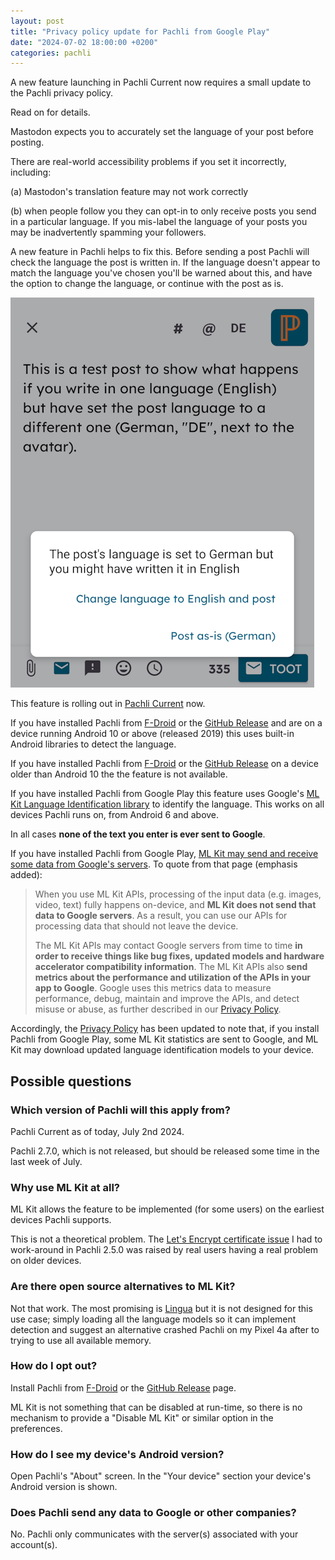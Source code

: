 ```yaml
---
layout: post
title: "Privacy policy update for Pachli from Google Play"
date: "2024-07-02 18:00:00 +0200"
categories: pachli
---
```

A new feature launching in Pachli Current now requires a small update to the Pachli privacy policy.

Read on for details.

<!--more-->

Mastodon expects you to accurately set the language of your post before posting.

There are real-world accessibility problems if you set it incorrectly, including:

(a) Mastodon's translation feature may not work correctly

(b) when people follow you they can opt-in to only receive posts you send in a particular language. If you mis-label the language of your posts you may be inadvertently spamming your followers.

A new feature in Pachli helps to fix this. Before sending a post Pachli will check the language the post is written in. If the language doesn't appear to match the language you've chosen you'll be warned about this, and have the option to change the language, or continue with the post as is.

![Interstitial language warning dialog](/assets/posts/2024-07-xx-privacy-policy/language-warning.png)

This feature is rolling out in [Pachli Current](https://play.google.com/store/apps/details?id=app.pachli.current) now.

If you have installed Pachli from [F-Droid](https://f-droid.org/en/packages/app.pachli/) or the [GitHub Release](https://github.com/pachli/pachli-android/releases) and are on a device running Android 10 or above (released 2019) this uses built-in Android libraries to detect the language.

If you have installed Pachli from [F-Droid](https://f-droid.org/en/packages/app.pachli/) or the [GitHub Release](https://github.com/pachli/pachli-android/releases) on a device older than Android 10 the the feature is not available.

If you have installed Pachli from Google Play this feature uses Google's [ML Kit Language Identification library](https://developers.google.com/ml-kit/language/identification) to identify the language. This works on all devices Pachli runs on, from Android 6 and above.

In all cases **none of the text you enter is ever sent to Google**.

If you have installed Pachli from Google Play, [ML Kit may send and receive some data from Google's servers](https://developers.google.com/ml-kit/terms). To quote from that page (emphasis added):

> When you use ML Kit APIs, processing of the input data (e.g. images, video, text) fully happens on-device, and **ML Kit does not send that data to Google servers**. As a result, you can use our APIs for processing data that should not leave the device.
>
> The ML Kit APIs may contact Google servers from time to time **in order to receive things like bug fixes, updated models and hardware accelerator compatibility information**. The ML Kit APIs also **send metrics about the performance and utilization of the APIs in your app to Google**. Google uses this metrics data to measure performance, debug, maintain and improve the APIs, and detect misuse or abuse, as further described in our [Privacy Policy](https://policies.google.com/privacy).

Accordingly, the [Privacy Policy](/privacy/) has been updated to note that, if you install Pachli from Google Play, some ML Kit statistics are sent to Google, and ML Kit may download updated language identification models to your device.

## Possible questions

### Which version of Pachli will this apply from?

Pachli Current as of today, July 2nd 2024.

Pachli 2.7.0, which is not released, but should be released some time in the last week of July.

### Why use ML Kit at all?

ML Kit allows the feature to be implemented (for some users) on the earliest devices Pachli supports.

This is not a theoretical problem. The [Let's Encrypt certificate issue](/pachli/2024/04/29/2.5.0-release.html#android-7-devices-and-lets-encrypt) I had to work-around in Pachli 2.5.0 was raised by real users having a real problem on older devices.

### Are there open source alternatives to ML Kit?

Not that work. The most promising is [Lingua](https://github.com/pemistahl/lingua) but it is not designed for this use case; simply loading all the language models so it can implement detection and suggest an alternative crashed Pachli on my Pixel 4a after to trying to use all available memory.

### How do I opt out?

Install Pachli from [F-Droid](https://f-droid.org/en/packages/app.pachli/) or the [GitHub Release](https://github.com/pachli/pachli-android/releases) page.

ML Kit is not something that can be disabled at run-time, so there is no mechanism to provide a "Disable ML Kit" or similar option in the preferences.

### How do I see my device's Android version?

Open Pachli's "About" screen. In the "Your device" section your device's Android version is shown.

### Does Pachli send any data to Google or other companies?

No. Pachli only communicates with the server(s) associated with your account(s).